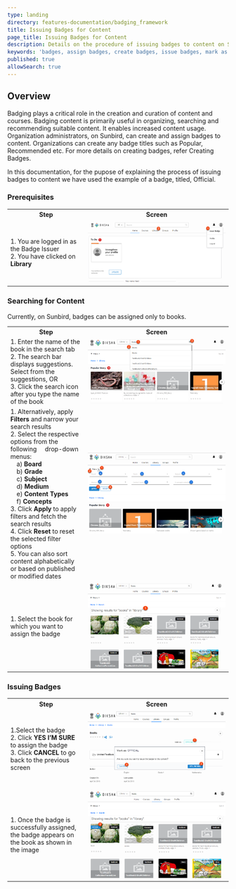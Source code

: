 ```yaml
---
type: landing
directory: features-documentation/badging_framework
title: Issuing Badges for Content
page_title: Issuing Badges for Content
description: Details on the procedure of issuing badges to content on Sunbird
keywords: 'badges, assign badges, create badges, issue badges, mark as recommneded, mark as popular, mark as official'
published: true
allowSearch: true
---
```


## Overview
Badging plays a critical role in the creation and curation of content and courses. Badging content is primarily useful in
organizing, searching and recommending suitable content. It enables increased content usage. Organization administrators, on Sunbird, can create and assign badges to content. Organizations can create any badge titles such as Popular, Recommended etc. For more details on creating badges, refer Creating Badges.

In this documentation, for the pupose of explaining the process of issuing badges to content we have used the example of a badge, titled, Official.

### Prerequisites 
<table>
  <tr>
    <th style="width:35%;">Step</th>
    <th style="width:65%;">Screen</th>
  </tr>
  <tr>
    <td>1. You are logged in as the Badge Issuer <br>2. You have clicked on <b>Library</b>
    </td>
      <td><img src="pages/features-documentation/images/badging_images/library.png"></td>
  </tr>
  </table>

### Searching for Content
Currently, on Sunbird, badges can be assigned only to books. 
<table>
  <tr>
    <th style="width:35%;">Step</th>
    <th style="width:65%;">Screen</th>
  </tr>
  <tr>
    <td>1. Enter the name of the book in the search tab <br>2. The search bar displays suggestions. Select from the
suggestions, OR <br>3. Click the search icon after you type the name of the book
       </td>
      <td><img src="pages/features-documentation/images/badging_images/search_books.png"></td>
  </tr>
  <tr>
    <td>1. Alternatively, apply <b>Filters</b> and narrow your search results <br>2. Select the respective options from the following
      drop-down menus: <br>&emsp;a) <b>Board</b> <br>&emsp;b) <b>Grade</b> <br>&emsp;c) <b>Subject</b> <br>&emsp;d) <b>Medium</b> <br>&emsp;e) <b>Content Types</b> <br>&emsp;f) <b>Concepts</b> <br>3. Click <b>Apply</b> to apply filters and fetch the search results
      <br>4. Click <b>Reset</b> to reset the selected filter options <br>5. You can also sort content alphabetically or based on published or modified dates
       </td>
      <td><img src="pages/features-documentation/images/badging_images/filter.png"></td>
  </tr>
   <td>1. Select the book for which you want to assign the badge
       </td>
      <td><img src="pages/features-documentation/images/badging_images/search_results.png"></td>
    </table>
  
  ### Issuing Badges
  
  <table>
  <tr>
    <th style="width:35%;">Step</th>
    <th style="width:65%;">Screen</th>
  </tr>
  <tr>
    <td>1.Select the badge <br>2. Click <b>YES I’M SURE</b> to assign the badge <br>3. Click <b>CANCEL</b> to go back
to the previous screen
       </td>
      <td><img src="pages/features-documentation/images/badging_images/select_badge.png"></td>
  </tr>
    <td>1. Once the badge is successfully assigned, the badge appears on the book as shown in the image
       </td>
      <td><img src="pages/features-documentation/images/badging_images/book_with_badge.png"></td>
  
  </table>
 
  
  
